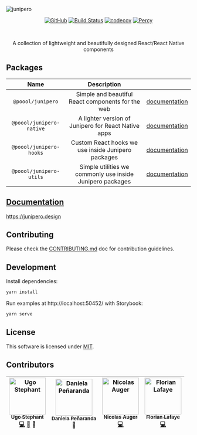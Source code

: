 ![junipero](https://storage.googleapis.com/junipero-cdn/images/logo-github.png)

<div align="center">

[![GitHub](https://img.shields.io/github/license/p3ol/junipero.svg)](https://github.com/p3ol/junipero)
[![Build Status](https://travis-ci.org/p3ol/junipero.svg?branch=master)](https://travis-ci.org/p3ol/junipero)
[![codecov](https://codecov.io/gh/p3ol/junipero/branch/master/graph/badge.svg)](https://codecov.io/gh/p3ol/junipero)
[![Percy](https://percy.io/static/images/percy-badge.svg)](https://percy.io/Poool/junipero)

<br />
<p>A collection of lightweight and beautifully designed React/React Native components</p>
</div>

## Packages

| Name | Description | |
| :--: | :--: | :--: |
| `@poool/junipero` | Simple and beautiful React components for the web | [documentation](https://github.com/p3ol/junipero/blob/master/packages/junipero) |
| `@poool/junipero-native` | A lighter version of Junipero for React Native apps | [documentation](https://github.com/p3ol/junipero/blob/master/packages/junipero-native) |
| `@poool/junipero-hooks` | Custom React hooks we use inside Junipero packages | [documentation](https://github.com/p3ol/junipero/blob/master/packages/junipero-hooks) |
| `@poool/junipero-utils` | Simple utilities we commonly use inside Junipero packages | [documentation](https://github.com/p3ol/junipero/blob/master/packages/junipero-utils) |


## [Documentation](https://junipero.design)

https://junipero.design

## Contributing

Please check the [CONTRIBUTING.md](https://github.com/p3ol/junipero/blob/master/CONTRIBUTING.md) doc for contribution guidelines.

## Development

Install dependencies:

```bash
yarn install
```

Run examples at http://localhost:50452/ with Storybook:

```bash
yarn serve
```

## License

This software is licensed under [MIT](https://github.com/p3ol/junipero/blob/master/LICENSE).

## Contributors

<!-- Contributors START
Ugo_Stephant dackmin https://github.com/dackmin code doc tools
Daniela_Peñaranda DaniLaJefa https://danielapenaranda.com/ design
Nicolas_Auger NicolasAuger https://github.com/NicolasAuger code
Florian_Lafaye FLafaye https://github.com/FLafaye code
Contributors END -->
<!-- Contributors table START -->
| <img src="https://avatars.githubusercontent.com/dackmin?s=100" width="100" alt="Ugo Stephant" /><br />[<sub>Ugo Stephant</sub>](https://github.com/dackmin)<br />[💻](https://github.com/p3ol/junipero/commits?author=dackmin) [📖](https://github.com/p3ol/junipero/commits?author=dackmin) 🔧 | <img src="https://avatars.githubusercontent.com/DaniLaJefa?s=100" width="100" alt="Daniela Peñaranda" /><br />[<sub>Daniela Peñaranda</sub>](https://danielapenaranda.com/)<br />🎨 | <img src="https://avatars.githubusercontent.com/NicolasAuger?s=100" width="100" alt="Nicolas Auger" /><br />[<sub>Nicolas Auger</sub>](https://github.com/NicolasAuger)<br />[💻](https://github.com/p3ol/junipero/commits?author=NicolasAuger) | <img src="https://avatars.githubusercontent.com/FLafaye?s=100" width="100" alt="Florian Lafaye" /><br />[<sub>Florian Lafaye</sub>](https://github.com/FLafaye)<br />[💻](https://github.com/p3ol/junipero/commits?author=FLafaye) |
| :---: | :---: | :---: | :---: |
<!-- Contributors table END -->
